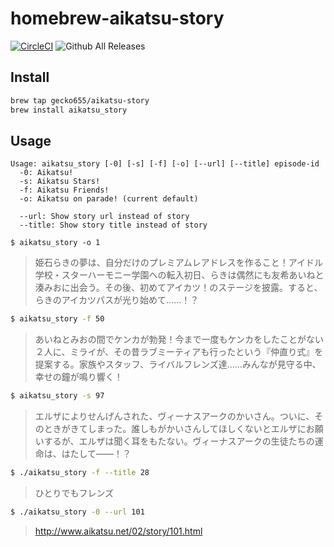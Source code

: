 # homebrew-aikatsu-story
[![CircleCI](https://circleci.com/gh/gecko655/homebrew-aikatsu-story.svg?style=svg)](https://circleci.com/gh/gecko655/homebrew-aikatsu-story)
![Github All Releases](https://img.shields.io/github/downloads/gecko655/homebrew-aikatsu-story/total.svg)


## Install

```bash
brew tap gecko655/aikatsu-story
brew install aikatsu_story
```

## Usage
```
Usage: aikatsu_story [-0] [-s] [-f] [-o] [--url] [--title] episode-id
  -0: Aikatsu!
  -s: Aikatsu Stars!
  -f: Aikatsu Friends!
  -o: Aikatsu on parade! (current default)

  --url: Show story url instead of story
  --title: Show story title instead of story
```


```
$ aikatsu_story -o 1
```
> 姫石らきの夢は、自分だけのプレミアムレアドレスを作ること！アイドル学校・スターハーモニー学園への転入初日、らきは偶然にも友希あいねと湊みおに出会う。その後、初めてアイカツ！のステージを披露。すると、らきのアイカツパスが光り始めて……！？

```bash
$ aikatsu_story -f 50
```
> あいねとみおの間でケンカが勃発！今まで一度もケンカをしたことがない２人に、ミライが、その昔ラブミーティアも行ったという『仲直り式』を提案する。家族やスタッフ、ライバルフレンズ達……みんなが見守る中、幸せの鐘が鳴り響く！

```bash
$ aikatsu_story -s 97
```
> エルザによりせんげんされた、ヴィーナスアークのかいさん。ついに、そのときがきてしまった。誰しもがかいさんしてほしくないとエルザにお願いするが、エルザは聞く耳をもたない。ヴィーナスアークの生徒たちの運命は、はたして――！？

```bash
$ ./aikatsu_story -f --title 28
```
> ひとりでもフレンズ

```bash
$ ./aikatsu_story -0 --url 101
```
> http://www.aikatsu.net/02/story/101.html

